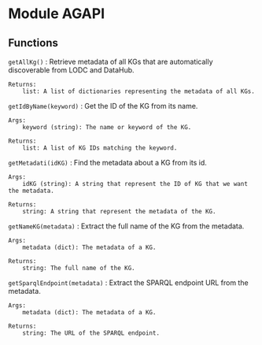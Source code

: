 Module AGAPI
============

Functions
---------


`getAllKg()`
:   Retrieve metadata of all KGs that are automatically discoverable from LODC and DataHub.

    Returns:
        list: A list of dictionaries representing the metadata of all KGs.


`getIdByName(keyword)`
:   Get the ID of the KG from its name.

    Args:
        keyword (string): The name or keyword of the KG.

    Returns:
        list: A list of KG IDs matching the keyword.


`getMetadati(idKG)`
:   Find the metadata about a KG from its id.

    Args:
        idKG (string): A string that represent the ID of KG that we want the metadata.

    Returns:
        string: A string that represent the metadata of the KG.


`getNameKG(metadata)`
:   Extract the full name of the KG from the metadata.

    Args:
        metadata (dict): The metadata of a KG.

    Returns:
        string: The full name of the KG.


`getSparqlEndpoint(metadata)`
:   Extract the SPARQL endpoint URL from the metadata.

    Args:
        metadata (dict): The metadata of a KG.

    Returns:
        string: The URL of the SPARQL endpoint.
